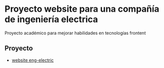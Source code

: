 # Proyecto website para una compañía de ingeniería electrica

Proyecto académico para mejorar habilidades en tecnologías frontent


## Proyecto

- [website eng-electric](https://engcorp.vercel.app/)